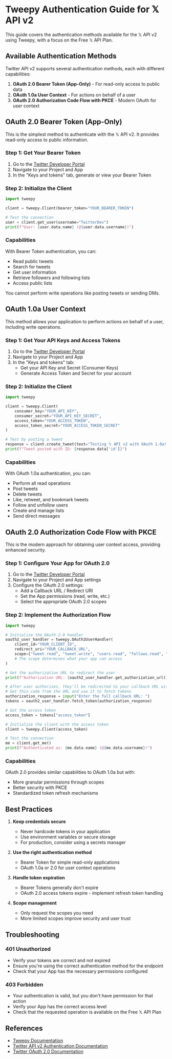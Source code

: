 # Tweepy Authentication Guide for 𝕏 API v2

This guide covers the authentication methods available for the 𝕏 API v2 using Tweepy, with a focus on the Free 𝕏 API Plan.

## Available Authentication Methods

Twitter API v2 supports several authentication methods, each with different capabilities:

1. **OAuth 2.0 Bearer Token (App-Only)** - For read-only access to public data
2. **OAuth 1.0a User Context** - For actions on behalf of a user
3. **OAuth 2.0 Authorization Code Flow with PKCE** - Modern OAuth for user context

## OAuth 2.0 Bearer Token (App-Only)

This is the simplest method to authenticate with the 𝕏 API v2. It provides read-only access to public information.

### Step 1: Get Your Bearer Token

1. Go to the [Twitter Developer Portal](https://developer.twitter.com/en/portal/dashboard)
2. Navigate to your Project and App
3. In the "Keys and tokens" tab, generate or view your Bearer Token

### Step 2: Initialize the Client

```python
import tweepy

client = tweepy.Client(bearer_token="YOUR_BEARER_TOKEN")

# Test the connection
user = client.get_user(username="TwitterDev")
print(f"User: {user.data.name} (@{user.data.username})")
```

### Capabilities

With Bearer Token authentication, you can:
- Read public tweets
- Search for tweets
- Get user information
- Retrieve followers and following lists
- Access public lists

You cannot perform write operations like posting tweets or sending DMs.

## OAuth 1.0a User Context

This method allows your application to perform actions on behalf of a user, including write operations.

### Step 1: Get Your API Keys and Access Tokens

1. Go to the [Twitter Developer Portal](https://developer.twitter.com/en/portal/dashboard)
2. Navigate to your Project and App
3. In the "Keys and tokens" tab:
   - Get your API Key and Secret (Consumer Keys)
   - Generate Access Token and Secret for your account

### Step 2: Initialize the Client

```python
import tweepy

client = tweepy.Client(
    consumer_key="YOUR_API_KEY",
    consumer_secret="YOUR_API_KEY_SECRET",
    access_token="YOUR_ACCESS_TOKEN",
    access_token_secret="YOUR_ACCESS_TOKEN_SECRET"
)

# Test by posting a tweet
response = client.create_tweet(text="Testing 𝕏 API v2 with OAuth 1.0a!")
print(f"Tweet posted with ID: {response.data['id']}")
```

### Capabilities

With OAuth 1.0a authentication, you can:
- Perform all read operations
- Post tweets
- Delete tweets
- Like, retweet, and bookmark tweets
- Follow and unfollow users
- Create and manage lists
- Send direct messages

## OAuth 2.0 Authorization Code Flow with PKCE

This is the modern approach for obtaining user context access, providing enhanced security.

### Step 1: Configure Your App for OAuth 2.0

1. Go to the [Twitter Developer Portal](https://developer.twitter.com/en/portal/dashboard)
2. Navigate to your Project and App settings
3. Configure the OAuth 2.0 settings:
   - Add a Callback URL / Redirect URI
   - Set the App permissions (read, write, etc.)
   - Select the appropriate OAuth 2.0 scopes

### Step 2: Implement the Authorization Flow

```python
import tweepy

# Initialize the OAuth 2.0 handler
oauth2_user_handler = tweepy.OAuth2UserHandler(
    client_id="YOUR_CLIENT_ID",
    redirect_uri="YOUR_CALLBACK_URL",
    scope=["tweet.read", "tweet.write", "users.read", "follows.read", "follows.write"],
    # The scope determines what your app can access
)

# Get the authorization URL to redirect the user
print(f"Authorization URL: {oauth2_user_handler.get_authorization_url()}")

# After user authorizes, they'll be redirected to your callback URL with a code
# Get this code from the URL and use it to fetch tokens
authorization_response = input("Enter the full callback URL: ")
tokens = oauth2_user_handler.fetch_token(authorization_response)

# Get the access token
access_token = tokens["access_token"]

# Initialize the client with the access token
client = tweepy.Client(access_token)

# Test the connection
me = client.get_me()
print(f"Authenticated as: {me.data.name} (@{me.data.username})")
```

### Capabilities

OAuth 2.0 provides similar capabilities to OAuth 1.0a but with:
- More granular permissions through scopes
- Better security with PKCE
- Standardized token refresh mechanisms

## Best Practices

1. **Keep credentials secure**
   - Never hardcode tokens in your application
   - Use environment variables or secure storage
   - For production, consider using a secrets manager

2. **Use the right authentication method**
   - Bearer Token for simple read-only applications
   - OAuth 1.0a or 2.0 for user context operations

3. **Handle token expiration**
   - Bearer Tokens generally don't expire
   - OAuth 2.0 access tokens expire - implement refresh token handling

4. **Scope management**
   - Only request the scopes you need
   - More limited scopes improve security and user trust

## Troubleshooting

### 401 Unauthorized

- Verify your tokens are correct and not expired
- Ensure you're using the correct authentication method for the endpoint
- Check that your App has the necessary permissions configured

### 403 Forbidden

- Your authentication is valid, but you don't have permission for that action
- Verify your App has the correct access level
- Check that the requested operation is available on the Free 𝕏 API Plan

## References

- [Tweepy Documentation](https://docs.tweepy.org/)
- [Twitter API v2 Authentication Documentation](https://developer.twitter.com/en/docs/authentication/overview)
- [Twitter OAuth 2.0 Documentation](https://developer.twitter.com/en/docs/authentication/oauth-2-0)
